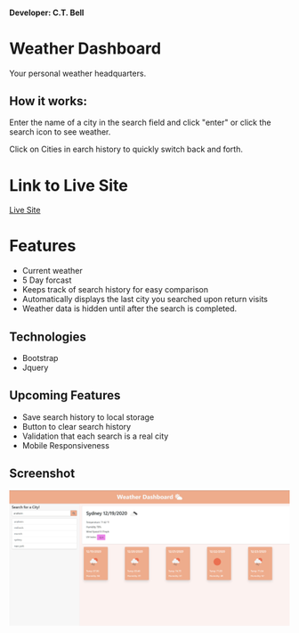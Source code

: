 #### Developer: C.T. Bell

# Weather Dashboard

Your personal weather headquarters.

## How it works:

Enter the name of a city in the search field and click "enter" or click the search icon to see weather.

Click on Cities in earch history to quickly switch back and forth.

# Link to Live Site

[Live Site](https://charlestbell.github.io/Weather-Dashboard/)

# Features

- Current weather
- 5 Day forcast
- Keeps track of search history for easy comparison
- Automatically displays the last city you searched upon return visits
- Weather data is hidden until after the search is completed.

## Technologies 

- Bootstrap
- Jquery

## Upcoming Features

- Save search history to local storage
- Button to clear search history
- Validation that each search is a real city
- Mobile Responsiveness

## Screenshot

![Screenshot](Assets/weatherDashboard.jpg "Screenshot")
